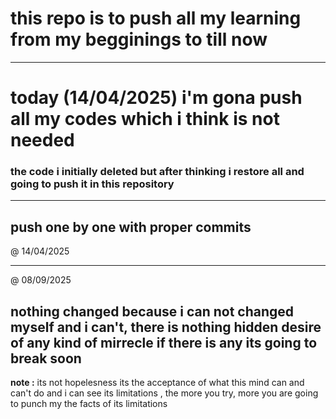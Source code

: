 # this repo is to push all my learning from my begginings to till now
 
 ---
 
 # today (14/04/2025) i'm gona push all my codes which i think is not needed 
 ### the code i initially deleted but after thinking i restore all and going to push it in this repository 

---
 ## push one by one with proper commits 

 @ 14/04/2025

 ---

 @ 08/09/2025

 ## nothing changed because i can not changed myself and i can't, there is nothing hidden desire of any kind of mirrecle if there is any its going to break soon

 **note :** its not hopelesness its the acceptance of what this mind can and can't do  and i can see its limitations , the more you try, more you are going to punch my the facts of its limitations
 
